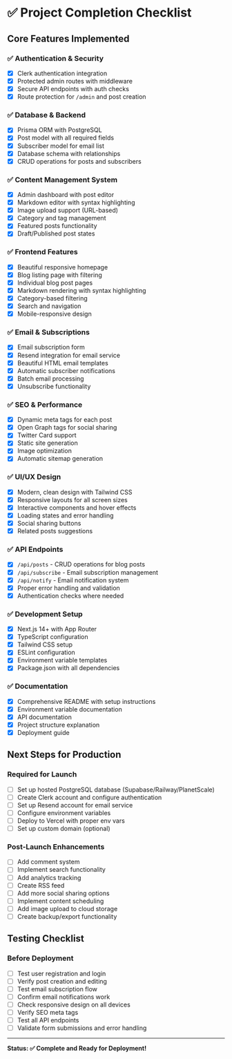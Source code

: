 # ✅ Project Completion Checklist

## Core Features Implemented

### ✅ Authentication & Security
- [x] Clerk authentication integration
- [x] Protected admin routes with middleware
- [x] Secure API endpoints with auth checks
- [x] Route protection for `/admin` and post creation

### ✅ Database & Backend  
- [x] Prisma ORM with PostgreSQL
- [x] Post model with all required fields
- [x] Subscriber model for email list
- [x] Database schema with relationships
- [x] CRUD operations for posts and subscribers

### ✅ Content Management System
- [x] Admin dashboard with post editor
- [x] Markdown editor with syntax highlighting
- [x] Image upload support (URL-based)
- [x] Category and tag management
- [x] Featured posts functionality
- [x] Draft/Published post states

### ✅ Frontend Features
- [x] Beautiful responsive homepage
- [x] Blog listing page with filtering
- [x] Individual blog post pages
- [x] Markdown rendering with syntax highlighting
- [x] Category-based filtering
- [x] Search and navigation
- [x] Mobile-responsive design

### ✅ Email & Subscriptions
- [x] Email subscription form
- [x] Resend integration for email service
- [x] Beautiful HTML email templates
- [x] Automatic subscriber notifications
- [x] Batch email processing
- [x] Unsubscribe functionality

### ✅ SEO & Performance
- [x] Dynamic meta tags for each post
- [x] Open Graph tags for social sharing
- [x] Twitter Card support
- [x] Static site generation
- [x] Image optimization
- [x] Automatic sitemap generation

### ✅ UI/UX Design
- [x] Modern, clean design with Tailwind CSS
- [x] Responsive layouts for all screen sizes
- [x] Interactive components and hover effects
- [x] Loading states and error handling
- [x] Social sharing buttons
- [x] Related posts suggestions

### ✅ API Endpoints
- [x] `/api/posts` - CRUD operations for blog posts
- [x] `/api/subscribe` - Email subscription management
- [x] `/api/notify` - Email notification system
- [x] Proper error handling and validation
- [x] Authentication checks where needed

### ✅ Development Setup
- [x] Next.js 14+ with App Router
- [x] TypeScript configuration
- [x] Tailwind CSS setup
- [x] ESLint configuration
- [x] Environment variable templates
- [x] Package.json with all dependencies

### ✅ Documentation
- [x] Comprehensive README with setup instructions
- [x] Environment variable documentation
- [x] API documentation
- [x] Project structure explanation
- [x] Deployment guide

## Next Steps for Production

### Required for Launch
- [ ] Set up hosted PostgreSQL database (Supabase/Railway/PlanetScale)
- [ ] Create Clerk account and configure authentication
- [ ] Set up Resend account for email service
- [ ] Configure environment variables
- [ ] Deploy to Vercel with proper env vars
- [ ] Set up custom domain (optional)

### Post-Launch Enhancements
- [ ] Add comment system
- [ ] Implement search functionality
- [ ] Add analytics tracking
- [ ] Create RSS feed
- [ ] Add more social sharing options
- [ ] Implement content scheduling
- [ ] Add image upload to cloud storage
- [ ] Create backup/export functionality

## Testing Checklist

### Before Deployment
- [ ] Test user registration and login
- [ ] Verify post creation and editing
- [ ] Test email subscription flow
- [ ] Confirm email notifications work
- [ ] Check responsive design on all devices
- [ ] Verify SEO meta tags
- [ ] Test all API endpoints
- [ ] Validate form submissions and error handling

---

**Status: ✅ Complete and Ready for Deployment!** 